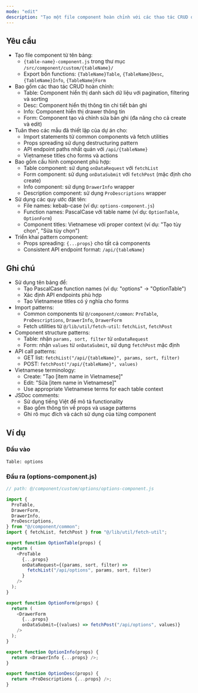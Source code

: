 ```yaml
---
mode: "edit"
description: "Tạo một file component hoàn chỉnh với các thao tác CRUD dựa trên tên bảng được cung cấp."
---
```


## Yêu cầu

- Tạo file component từ tên bảng:
  - `{table-name}-component.js` trong thư mục `/src/component/custom/{tableName}/`
  - Export bốn functions: `{TableName}Table`, `{TableName}Desc`, `{TableName}Info`, `{TableName}Form`
- Bao gồm các thao tác CRUD hoàn chỉnh:
  - Table: Component hiển thị danh sách dữ liệu với pagination, filtering và sorting
  - Desc: Component hiển thị thông tin chi tiết bản ghi
  - Info: Component hiển thị drawer thông tin
  - Form: Component tạo và chỉnh sửa bản ghi (đa năng cho cả create và edit)
- Tuân theo các mẫu đã thiết lập của dự án cho:
  - Import statements từ common components và fetch utilities
  - Props spreading sử dụng destructuring pattern
  - API endpoint paths nhất quán với `/api/{tableName}`
  - Vietnamese titles cho forms và actions
- Bao gồm cấu hình component phù hợp:
  - Table component: sử dụng `onDataRequest` với `fetchList`
  - Form component: sử dụng `onDataSubmit` với `fetchPost` (mặc định cho create)
  - Info component: sử dụng `DrawerInfo` wrapper
  - Description component: sử dụng `ProDescriptions` wrapper
- Sử dụng các quy ước đặt tên:
  - File names: kebab-case (ví dụ: `options-component.js`)
  - Function names: PascalCase với table name (ví dụ: `OptionTable`, `OptionForm`)
  - Component titles: Vietnamese với proper context (ví dụ: "Tạo tùy chọn", "Sửa tùy chọn")
- Triển khai pattern component:
  - Props spreading: `{...props}` cho tất cả components
  - Consistent API endpoint format: `/api/{tableName}`

## Ghi chú

- Sử dụng tên bảng để:
  - Tạo PascalCase function names (ví dụ: "options" → "OptionTable")
  - Xác định API endpoints phù hợp
  - Tạo Vietnamese titles có ý nghĩa cho forms
- Import patterns:
  - Common components từ `@/component/common`: `ProTable`, `ProDescriptions`, `DrawerInfo`, `DrawerForm`
  - Fetch utilities từ `@/lib/util/fetch-util`: `fetchList`, `fetchPost`
- Component structure patterns:
  - Table: nhận `params, sort, filter` từ `onDataRequest`
  - Form: nhận `values` từ `onDataSubmit`, sử dụng `fetchPost` mặc định
- API call patterns:
  - GET list: `fetchList("/api/{tableName}", params, sort, filter)`
  - POST: `fetchPost("/api/{tableName}", values)`
- Vietnamese terminology:
  - Create: "Tạo [item name in Vietnamese]"
  - Edit: "Sửa [item name in Vietnamese]"
  - Use appropriate Vietnamese terms for each table context
- JSDoc comments:
  - Sử dụng tiếng Việt để mô tả functionality
  - Bao gồm thông tin về props và usage patterns
  - Ghi rõ mục đích và cách sử dụng của từng component

## Ví dụ

### Đầu vào

```
Table: options
```

### Đầu ra (options-component.js)

```javascript
// path: @/component/custom/options/options-component.js

import {
  ProTable,
  DrawerForm,
  DrawerInfo,
  ProDescriptions,
} from "@/component/common";
import { fetchList, fetchPost } from "@/lib/util/fetch-util";

export function OptionTable(props) {
  return (
    <ProTable
      {...props}
      onDataRequest={(params, sort, filter) =>
        fetchList("/api/options", params, sort, filter)
      }
    />
  );
}

export function OptionForm(props) {
  return (
    <DrawerForm
      {...props}
      onDataSubmit={(values) => fetchPost("/api/options", values)}
    />
  );
}

export function OptionInfo(props) {
  return <DrawerInfo {...props} />;
}

export function OptionDesc(props) {
  return <ProDescriptions {...props} />;
}
```

